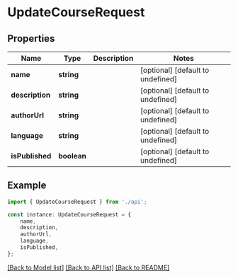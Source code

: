 # UpdateCourseRequest


## Properties

Name | Type | Description | Notes
------------ | ------------- | ------------- | -------------
**name** | **string** |  | [optional] [default to undefined]
**description** | **string** |  | [optional] [default to undefined]
**authorUrl** | **string** |  | [optional] [default to undefined]
**language** | **string** |  | [optional] [default to undefined]
**isPublished** | **boolean** |  | [optional] [default to undefined]

## Example

```typescript
import { UpdateCourseRequest } from './api';

const instance: UpdateCourseRequest = {
    name,
    description,
    authorUrl,
    language,
    isPublished,
};
```

[[Back to Model list]](../README.md#documentation-for-models) [[Back to API list]](../README.md#documentation-for-api-endpoints) [[Back to README]](../README.md)
